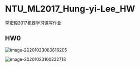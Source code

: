 # NTU_ML2017_Hung-yi-Lee_HW
李宏毅2017机器学习课写作业

## HW0

![image-20201023083616205](https://gitee.com/guo_zi_yi_412/picture_bed/raw/master/Typora-notes/image-20201023083616205.png)

![image-20201023100222718](https://gitee.com/guo_zi_yi_412/picture_bed/raw/master/Typora-notes/image-20201023100222718.png)